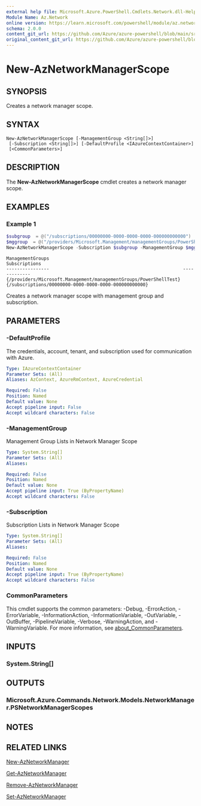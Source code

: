 ```yaml
---
external help file: Microsoft.Azure.PowerShell.Cmdlets.Network.dll-Help.xml
Module Name: Az.Network
online version: https://learn.microsoft.com/powershell/module/az.network/new-aznetworkmanagerscope
schema: 2.0.0
content_git_url: https://github.com/Azure/azure-powershell/blob/main/src/Network/Network/help/New-AzNetworkManagerScope.md
original_content_git_url: https://github.com/Azure/azure-powershell/blob/main/src/Network/Network/help/New-AzNetworkManagerScope.md
---
```


# New-AzNetworkManagerScope

## SYNOPSIS
Creates a network manager scope.

## SYNTAX

```
New-AzNetworkManagerScope [-ManagementGroup <String[]>]
 [-Subscription <String[]>] [-DefaultProfile <IAzureContextContainer>]
 [<CommonParameters>]
```

## DESCRIPTION
The **New-AzNetworkManagerScope** cmdlet creates a network manager scope.

## EXAMPLES

### Example 1
```powershell
$subgroup  = @("/subscriptions/00000000-0000-0000-0000-000000000000")
$mggroup  = @("/providers/Microsoft.Management/managementGroups/PowerShellTest")
New-AzNetworkManagerScope -Subscription $subgroup -ManagementGroup $mggroup
```
```output
ManagementGroups                                                  Subscriptions                                         
----------------                                                  -------------                                         
{/providers/Microsoft.Management/managementGroups/PowerShellTest} {/subscriptions/00000000-0000-0000-0000-000000000000}
```
Creates a network manager scope with management group and subscription.

## PARAMETERS

### -DefaultProfile
The credentials, account, tenant, and subscription used for communication with Azure.

```yaml
Type: IAzureContextContainer
Parameter Sets: (All)
Aliases: AzContext, AzureRmContext, AzureCredential

Required: False
Position: Named
Default value: None
Accept pipeline input: False
Accept wildcard characters: False
```

### -ManagementGroup
Management Group Lists in Network Manager Scope

```yaml
Type: System.String[]
Parameter Sets: (All)
Aliases:

Required: False
Position: Named
Default value: None
Accept pipeline input: True (ByPropertyName)
Accept wildcard characters: False
```

### -Subscription
Subscription Lists in Network Manager Scope

```yaml
Type: System.String[]
Parameter Sets: (All)
Aliases:

Required: False
Position: Named
Default value: None
Accept pipeline input: True (ByPropertyName)
Accept wildcard characters: False
```

### CommonParameters
This cmdlet supports the common parameters: -Debug, -ErrorAction, -ErrorVariable, -InformationAction, -InformationVariable, -OutVariable, -OutBuffer, -PipelineVariable, -Verbose, -WarningAction, and -WarningVariable. For more information, see [about_CommonParameters](http://go.microsoft.com/fwlink/?LinkID=113216).

## INPUTS

### System.String[]

## OUTPUTS

### Microsoft.Azure.Commands.Network.Models.NetworkManager.PSNetworkManagerScopes

## NOTES

## RELATED LINKS
[New-AzNetworkManager](./New-AzNetworkManager.md)

[Get-AzNetworkManager](./Get-AzNetworkManager.md)

[Remove-AzNetworkManager](./Remove-AzNetworkManager.md)

[Set-AzNetworkManager](./Set-AzNetworkManager.md)